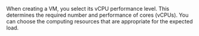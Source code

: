When creating a VM, you select its vCPU performance level. This determines the required number and performance of cores (vCPUs). You can choose the computing resources that are appropriate for the expected load.
